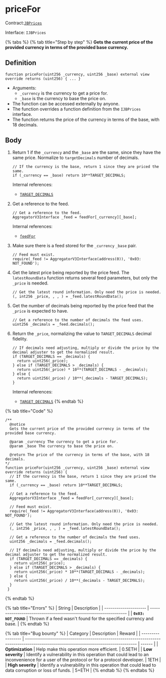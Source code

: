 # priceFor

Contract:[`JBPrices`](../)​‌

Interface: `IJBPrices`

{% tabs %}
{% tab title="Step by step" %}
**Gets the current price of the provided currency in terms of the provided base currency.**

## Definition

```solidity
function priceFor(uint256 _currency, uint256 _base) external view override returns (uint256) { ... }
```

* Arguments:
  * `_currency` is the currency to get a price for.
  * `_base` is the currency to base the price on.
* The function can be accessed externally by anyone.
* The function overrides a function definition from the `IJBPrices` interface.
* The function returns the price of the currency in terms of the base, with 18 decimals.

## Body

1.  Return 1 if the `_currency` and the `_base` are the same, since they have the same price. Normalize to `targetDecimals` number of decimals.

    ```solidity
    // If the currency is the base, return 1 since they are priced the same.
    if (_currency == _base) return 10**TARGET_DECIMALS;
    ```

    Internal references:

    * [`TARGET_DECIMALS`](../properties/targetdecimals.md)
2.  Get a reference to the feed.

    ```solidity
    // Get a reference to the feed.
    AggregatorV3Interface _feed = feedFor[_currency][_base];
    ```

    Internal references:

    * [`feedFor`](../properties/targetdecimals.md)
3.  Make sure there is a feed stored for the `_currency` `_base` pair.

    ```solidity
    // Feed must exist.
    require(_feed != AggregatorV3Interface(address(0)), '0x03: NOT_FOUND');
    ```
4.  Get the latest price being reported by the price feed. The `latestRoundData` function returns several feed parameters, but only the `_price` is needed.

    ```solidity
    // Get the latest round information. Only need the price is needed.
    (, int256 _price, , , ) = _feed.latestRoundData();
    ```
5.  Get the number of decimals being reported by the price feed that the `_price` is expected to have.

    ```solidity
    // Get a reference to the number of decimals the feed uses.
    uint256 _decimals = _feed.decimals();
    ```
6.  Return the `_price`, normalizing the value to `TARGET_DECIMALS` decimal fidelity.

    ```solidity
    // If decimals need adjusting, multiply or divide the price by the decimal adjuster to get the normalized result.
    if (TARGET_DECIMALS == _decimals) {
      return uint256(_price);
    } else if (TARGET_DECIMALS > _decimals) {
      return uint256(_price) * 10**(TARGET_DECIMALS - _decimals);
    } else {
      return uint256(_price) / 10**(_decimals - TARGET_DECIMALS);
    }
    ```

    Internal references:

    * [`TARGET_DECIMALS`](../properties/targetdecimals.md)
{% endtab %}

{% tab title="Code" %}
```solidity
/** 
  @notice 
  Gets the current price of the provided currency in terms of the provided base currency.
      
  @param _currency The currency to get a price for.
  @param _base The currency to base the price on.
      
  @return The price of the currency in terms of the base, with 18 decimals.
*/
function priceFor(uint256 _currency, uint256 _base) external view override returns (uint256) {
  // If the currency is the base, return 1 since they are priced the same.
  if (_currency == _base) return 10**TARGET_DECIMALS;

  // Get a reference to the feed.
  AggregatorV3Interface _feed = feedFor[_currency][_base];

  // Feed must exist.
  require(_feed != AggregatorV3Interface(address(0)), '0x03: NOT_FOUND');

  // Get the latest round information. Only need the price is needed.
  (, int256 _price, , , ) = _feed.latestRoundData();

  // Get a reference to the number of decimals the feed uses.
  uint256 _decimals = _feed.decimals();

  // If decimals need adjusting, multiply or divide the price by the decimal adjuster to get the normalized result.
  if (TARGET_DECIMALS == _decimals) {
    return uint256(_price);
  } else if (TARGET_DECIMALS > _decimals) {
    return uint256(_price) * 10**(TARGET_DECIMALS - _decimals);
  } else {
    return uint256(_price) / 10**(_decimals - TARGET_DECIMALS);
  }
 }
```
{% endtab %}

{% tab title="Errors" %}
| String                | Description                                                        |
| --------------------- | ------------------------------------------------------------------ |
| **`0x03: NOT_FOUND`** | Thrown if a feed wasn't found for the specified currency and base. |
{% endtab %}

{% tab title="Bug bounty" %}
| Category          | Description                                                                                                                            | Reward |
| ----------------- | -------------------------------------------------------------------------------------------------------------------------------------- | ------ |
| **Optimization**  | Help make this operation more efficient.                                                                                               | 0.5ETH |
| **Low severity**  | Identify a vulnerability in this operation that could lead to an inconvenience for a user of the protocol or for a protocol developer. | 1ETH   |
| **High severity** | Identify a vulnerability in this operation that could lead to data corruption or loss of funds.                                        | 5+ETH  |
{% endtab %}
{% endtabs %}

